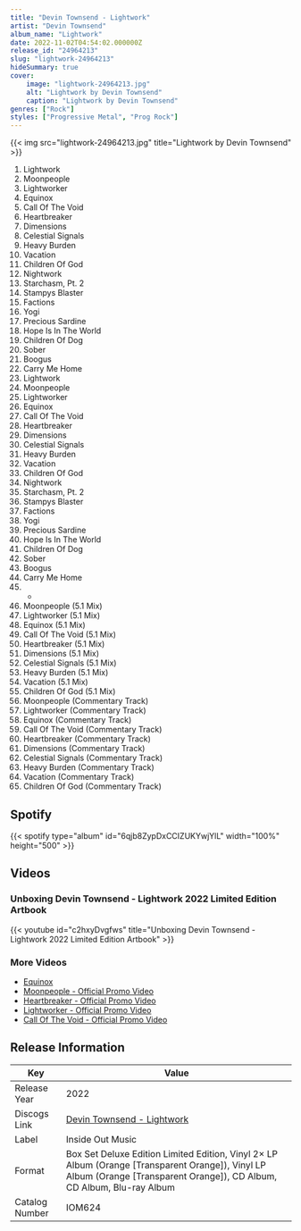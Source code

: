 ```yaml
---
title: "Devin Townsend - Lightwork"
artist: "Devin Townsend"
album_name: "Lightwork"
date: 2022-11-02T04:54:02.000000Z
release_id: "24964213"
slug: "lightwork-24964213"
hideSummary: true
cover:
    image: "lightwork-24964213.jpg"
    alt: "Lightwork by Devin Townsend"
    caption: "Lightwork by Devin Townsend"
genres: ["Rock"]
styles: ["Progressive Metal", "Prog Rock"]
---
```


{{< img src="lightwork-24964213.jpg" title="Lightwork by Devin Townsend" >}}

<!-- section break -->

1. Lightwork
2. Moonpeople
3. Lightworker
4. Equinox
5. Call Of The Void
6. Heartbreaker
7. Dimensions
8. Celestial Signals
9. Heavy Burden
10. Vacation
11. Children Of God
12. Nightwork
13. Starchasm, Pt. 2
14. Stampys Blaster
15. Factions
16. Yogi
17. Precious Sardine
18. Hope Is In The World
19. Children Of Dog
20. Sober
21. Boogus
22. Carry Me Home
23. Lightwork
24. Moonpeople
25. Lightworker
26. Equinox
27. Call Of The Void
28. Heartbreaker
29. Dimensions
30. Celestial Signals
31. Heavy Burden
32. Vacation
33. Children Of God
34. Nightwork
35. Starchasm, Pt. 2
36. Stampys Blaster
37. Factions
38. Yogi
39. Precious Sardine
40. Hope Is In The World
41. Children Of Dog
42. Sober
43. Boogus
44. Carry Me Home
45. -
46. Moonpeople (5.1 Mix)
47. Lightworker (5.1 Mix)
48. Equinox (5.1 Mix)
49. Call Of The Void (5.1 Mix)
50. Heartbreaker (5.1 Mix)
51. Dimensions (5.1 Mix)
52. Celestial Signals (5.1 Mix)
53. Heavy Burden (5.1 Mix)
54. Vacation (5.1 Mix)
55. Children Of God (5.1 Mix)
56. Moonpeople (Commentary Track)
57. Lightworker (Commentary Track)
58. Equinox (Commentary Track)
59. Call Of The Void (Commentary Track)
60. Heartbreaker (Commentary Track)
61. Dimensions (Commentary Track)
62. Celestial Signals (Commentary Track)
63. Heavy Burden (Commentary Track)
64. Vacation (Commentary Track)
65. Children Of God (Commentary Track)

<!-- section break -->


## Spotify
{{< spotify type="album" id="6qjb8ZypDxCCIZUKYwjYlL" width="100%" height="500" >}}



## Videos
### Unboxing Devin Townsend - Lightwork 2022 Limited Edition Artbook
{{< youtube id="c2hxyDvgfws" title="Unboxing Devin Townsend - Lightwork 2022 Limited Edition Artbook" >}}<br>

### More Videos

- [Equinox](https://www.youtube.com/watch?v=8t_QBTKrTXU)
- [Moonpeople - Official Promo Video](https://www.youtube.com/watch?v=D-kl_I8E0kA)
- [Heartbreaker - Official Promo Video](https://www.youtube.com/watch?v=G6cNd3dCVFY)
- [Lightworker - Official Promo Video](https://www.youtube.com/watch?v=-udemfZRJrI)
- [Call Of The Void - Official Promo Video](https://www.youtube.com/watch?v=SpBO0RbLKJ0)


## Release Information
|  Key           | Value                                                |
| ---------------| ---------------------------------------------------- |
| Release Year   | 2022                                   |
| Discogs Link   | [Devin Townsend - Lightwork](https://www.discogs.com/release/24964213-Devin-Townsend-Lightwork) |
| Label          | Inside Out Music |
| Format         | Box Set Deluxe Edition Limited Edition, Vinyl 2× LP Album (Orange [Transparent Orange]), Vinyl LP Album (Orange [Transparent Orange]), CD Album, CD Album, Blu-ray Album |
| Catalog Number | IOM624 |
